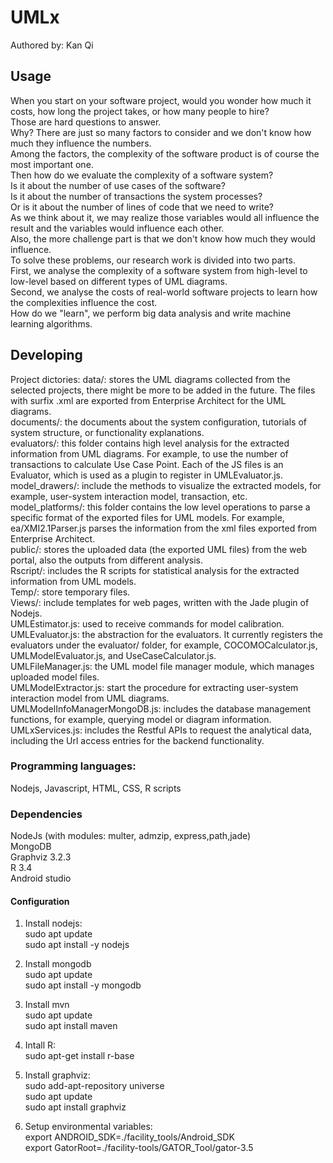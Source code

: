 

# UMLx
Authored by: Kan Qi

## Usage
When you start on your software project, would you wonder how much it costs, how long the project takes, or how many people to hire?  <br />
Those are hard questions to answer.  <br />
Why? There are just so many factors to consider and we don't know how much they influence the numbers.  <br />
Among the factors, the complexity of the software product is of course the most important one.  <br />
Then how do we evaluate the complexity of a software system?  <br />
Is it about the number of use cases of the software?  <br />
Is it about the number of transactions the system processes?  <br />
Or is it about the number of lines of code that we need to write?  <br />
As we think about it, we may realize those variables would all influence the result and the variables would influence each other.  <br />
Also, the more challenge part is that we don't know how much they would influence.  <br />
To solve these problems, our research work is divided into two parts.  <br />
First, we analyse the complexity of a software system from high-level to low-level based on different types of UML diagrams.  <br />
Second, we analyse the costs of real-world software projects to learn how the complexities influence the cost.  <br />
How do we "learn", we perform big data analysis and write machine learning algorithms.  <br />


## Developing
Project dictories:
data/: stores the UML diagrams collected from the selected projects, there might be more to be added in the future. The files with surfix .xml are exported from Enterprise Architect for the UML diagrams.  <br />
documents/: the documents about the system configuration, tutorials of system structure, or functionality explanations.  <br />
evaluators/: this folder contains high level analysis for the extracted information from UML diagrams. For example, to use the number of transactions to calculate Use Case Point. Each of the JS files is an Evaluator, which is used as a plugin to register in UMLEvaluator.js.  <br />
model_drawers/: include the methods to visualize the extracted models, for example, user-system interaction model, transaction, etc.  <br />
model_platforms/: this folder contains the low level operations to parse a specific format of the exported files for UML models. For example, ea/XMI2.1Parser.js parses the information from the xml files exported from Enterprise Architect.  <br />
public/: stores the uploaded data (the exported UML files) from the web portal, also the outputs from different analysis.  <br />
Rscript/: includes the R scripts for statistical analysis for the extracted information from UML models.  <br />
Temp/: store temporary files.  <br />
Views/: include templates for web pages, written with the Jade plugin of Nodejs.  <br />
UMLEstimator.js: used to receive commands for model calibration.  <br />
UMLEvaluator.js: the abstraction for the evaluators. It currently registers the evaluators under the evaluator/ folder, for example, COCOMOCalculator.js, UMLModelEvaluator.js, and UseCaseCalculator.js.  <br />
UMLFileManager.js: the UML model file manager module, which manages uploaded model files.  <br />
UMLModelExtractor.js: start the procedure for extracting user-system interaction model from UML diagrams.  <br />
UMLModelInfoManagerMongoDB.js: includes the database management functions, for example, querying model or diagram information.  <br />
UMLxServices.js: includes the Restful APIs to request the analytical data, including the Url access entries for the backend functionality.  <br />

### Programming languages:
Nodejs, Javascript, HTML, CSS, R scripts

### Dependencies

NodeJs  (with modules: multer, admzip, express,path,jade) <br />
MongoDB  <br />
Graphviz 3.2.3  <br />
R 3.4  <br />
Android studio  <br />

#### Configuration
1.	Install nodejs:  <br />
   sudo apt update  <br />
   sudo apt install -y nodejs  <br />
2.	Install mongodb  <br />
   sudo apt update  <br />
   sudo apt install -y mongodb  <br />
3.	Install mvn  <br />
   sudo apt update  <br />
   sudo apt install maven  <br />
4.	Intall R:  <br />
   sudo apt-get install r-base  <br />
5. Install graphviz:  <br />
   sudo add-apt-repository universe  <br />
   sudo apt update  <br />
   sudo apt install graphviz  <br />

6. Setup environmental variables:  <br />
   export ANDROID_SDK=./facility_tools/Android_SDK  <br />
   export GatorRoot=./facility-tools/GATOR_Tool/gator-3.5  <br />

